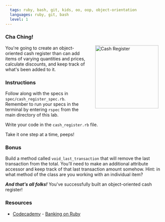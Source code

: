```yaml
---
  tags: ruby, bash, git, kids, oo, oop, object-orientation
  languages: ruby, git, bash
  level: 1
---
```


### Cha Ching!
<img src="https://after-school-assets.s3.amazonaws.com/cash_register.gif" alt="Cash Register" height="200" align="right" hspace="20"> You're going to create an object-oriented cash register than can add items of varying quantities and prices, calculate discounts, and keep track of what's been added to it.

### Instructions
Follow along with the specs in `spec/cash_register_spec.rb`. Remember to run your specs in the terminal by entering `rspec` from the main directory of this lab.

Write your code in the `cash_register.rb` file.

Take it one step at a time, peeps!

### Bonus
Build a method called `void_last_transaction` that will remove the last transaction from the total. You'll need to make an additional attribute accessor and keep track of that last transaction amount somehow. Hint: in what method of the class are you working with an individual item?

***And that's all folks!*** You've successfully built an object-oriented cash register!

### Resources
* [Codecademy](http://www.codecademy.com/dashboard) - [Banking on Ruby](http://www.codecademy.com/courses/ruby-beginner-en-32cN3/0/1)

